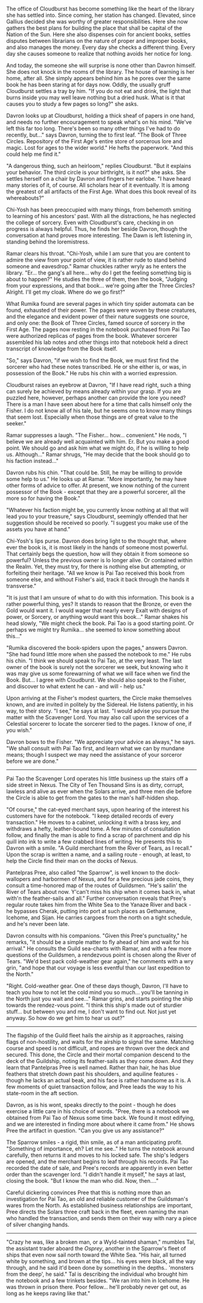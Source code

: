 The office of Cloudburst has become something like the heart of the library she has settled into. Since coming, her station has changed. Elevated, since Gallius decided she was worthy of greater responsibilities. Here she now gathers the best plans for building the place that shall be capital of the Nation of the Sun. Here she also dispenses coin for ancient books, settles disputes between librarians on the nature of proper and improper books, and also manages the money. Every day she checks a different thing. Every day she causes someone to realize that nothing avoids her notice for long.

And today, the someone she will surprise is none other than Davron himself. She does not knock in the rooms of the library. The house of learning is her home, after all. She simply appears behind him as he pores over the same book he has been staring at for days now. Oddly, the usually gruff Cloudburst settles a tray by him. "If you do not eat and drink, the light that burns inside you may well leave nothing but a dried husk. What is it that causes you to study a few pages so long?" she asks.

Davron looks up at Cloudburst, holding a thick sheaf of papers in one hand, and needs no further encouragement to speak what's on his mind. "We've left this far too long. There's been so many other things I've had to do recently, but..." says Davron, turning the to first leaf. "The Book of Three Circles. Repository of the First Age's entire store of sorcerous lore and magic. Lost for ages to the wider world." He hefts the paperwork. "And this could help me find it."

"A dangerous thing, such an heirloom," replies Cloudburst. "But it explains your behavior. The third circle is your birthright, is it not?" she asks. She settles herself on a chair by Davron and fingers her earlobe. "I have heard many stories of it, of course. All scholars hear of it eventually. It is among the greatest of all artifacts of the First Age. What does this book reveal of its whereabouts?"

Chi-Yosh has been preoccupied with many things, from behemoth smiting to learning of his ancestors' past. With all the distractions, he has neglected the college of sorcery. Even with Cloudburst's care, checking in on progress is always helpful. Thus, he finds her beside Davron, though the conversation at hand proves more interesting. The Dawn is left listening in, standing behind the loremistress.

Ramar clears his throat. "Chi-Yosh, while I am sure that you are content to admire the view from your point of view, it is rather rude to stand behind someone and eavesdrop." Ramar chuckles rather wryly as he enters the library. "Er... the gang's all here... why do I get the feeling something big is about to happen?" He studies the three of them, then the book, "Judging from your expressions, and that book... we're going after the Three Circles? Alright. I'll get my cloak. Where do we go first?"

What Rumika found are several pages in which tiny spider automata can be found, exhausted of their power. The pages were woven by these creatures, and the elegance and evident power of their nature suggests one source, and only one: the Book of Three Circles, famed source of sorcery in the First Age. The pages now resting in the notebook purchased from Pai Tao were authorized replicas of pages from the book. Whatever sorcerer assembled his lab notes and other things into that notebook held a direct transcript of knowledge from the Book itself.

"So," says Davron, "if we wish to find the Book, we must first find the sorcerer who had these notes transcribed. He or she either is, or was, in possession of the Book." He rubs his chin with a worried expression.

Cloudburst raises an eyebrow at Davron, "If I have read right, such a thing can surely be achieved by means already within your grasp. If you are puzzled here, however, perhaps another can provide the lore you need? There is a man I have seen about here for a time that calls himself only the Fisher. I do not know all of his tale, but he seems one to know many things that seem lost. Especially when those things are of great value to the seeker."

Ramar suppresses a laugh. "The Fisher... how... convenient." He nods, "I believe we are already well acquainted with him. Er. But you make a good point. We should go and ask him what we might do, if he is willing to help us. Although..." Ramar shrugs, "He may decide that the book should go to his faction instead..."

Davron rubs his chin. "That could be. Still, he may be willing to provide some help to us." He looks up at Ramar. "More importantly, he may have other forms of advice to offer. At present, we know nothing of the current possessor of the Book - except that they are a powerful sorcerer, all the more so for having the Book."

"Whatever his faction might be, you currently know nothing at all that will lead you to your treasure," says Cloudburst, seemingly offended that her suggestion should be received so poorly. "I suggest you make use of the assets you have at hand."

Chi-Yosh's lips purse. Davron does bring light to the thought that, where ever the book is, it is most likely in the hands of someone most powerful. That certainly begs the question, how will they obtain it from someone so powerful? Unless the previous owner is lo longer alive. Or contained within the Realm. Yet, they must try, for there is nothing else but attempting, or forfeiting their heritage. "All we know is Pai Tao received this book from someone else, and without Fisher's aid, track it back through the hands it transverse."

"It is just that I am unsure of what to do with this information. This book is a rather powerful thing, yes? It stands to reason that the Bronze, or even the Gold would want it. I would wager that nearly every Exalt with designs of power, or Sorcery, or anything would want this book..." Ramar shakes his head slowly, "We might check the book. Pai Tao is a good starting point. Or perhaps we might try Rumika... she seemed to know something about this..."

"Rumika discovered the book-spiders upon the pages," answers Davron. "She had found little more when she passed the notebook to me." He rubs his chin. "I think we should speak to Pai Tao, at the very least. The last owner of the book is surely not the sorcerer we seek, but knowing who it was may give us some forewarning of what we will face when we find the Book. But... I agree with Cloudburst. We should also speak to the Fisher, and discover to what extent he can - and will - help us."

Upon arriving at the Fisher's modest quarters, the Circle make themselves known, and are invited in politely by the Sidereal. He listens patiently, in his way, to their story. "I see," he says at last. "I would advise you pursue the matter with the Scavenger Lord. You may also call upon the services of a Celestial sorcerer to locate the sorcerer tied to the pages. I know of one, if you wish."

Davron bows to the Fisher. "We appreciate your advice as always," he says. "We shall consult with Pai Tao first, and learn what we can by mundane means; though I suspect we may need the assistance of your sorceror before we are done."

---

Pai Tao the Scavenger Lord operates his little business up the stairs off a side street in Nexus. The City of Ten Thousand Sins is as dirty, corrupt, lawless and alive as ever when the Solars arrive, and three men die before the Circle is able to get from the gates to the man's half-hidden shop.

"Of course," the cat-eyed merchant says, upon hearing of the interest his customers have for the notebook. "I keep detailed records of every transaction." He moves to a cabinet, unlocking it with a brass key, and withdraws a hefty, leather-bound tome. A few minutes of consultation follow, and finally the man is able to find a scrap of parchment and dip his quill into ink to write a few crabbed lines of writing. He presents this to Davron with a smile. "A Guild merchant from the River of Tears, as I recall." Upon the scrap is written a name, and a sailing route - enough, at least, to help the Circle find their man on the docks of Nexus.

Pantelpras Pree, also called "the Sparrow", is well known to the dock-wallopers and harbormen of Nexus, and for a few precious jade coins, they consult a time-honored map of the routes of Guildsmen. "He's sailin' the River of Tears about now. Y'can't miss his ship when it comes back in, what with'n the feather-sails and all." Further conversation reveals that Pree's regular route takes him from the White Sea to the Yanaze River and back - he bypasses Cherak, putting into port at such places as Gethamane, Icehome, and Sijan. He carries cargoes from the north on a tight schedule, and he's never been late.

Davron consults with his companions. "Given this Pree's punctuality," he remarks, "it should be a simple matter to fly ahead of him and wait for his arrival." He consults the Guild sea-charts with Ramar, and with a few more questions of the Guildsmen, a rendezvous point is chosen along the River of Tears. "We'd best pack cold-weather gear again," he comments with a wry grin, "and hope that our voyage is less eventful than our last expedition to the North."

"Right. Cold-weather gear. One of these days though, Davron, I'll have to teach you how to not let the cold mind you so much... you'll be tanning in the North just you wait and see..." Ramar grins, and starts pointing the ship towards the rendez-vous point. "I think this ship's made out of sturdier stuff... but between you and me, I don't want to find out. Not just yet anyway. So how do we get him to hear us out?"

---

The flagship of the Guild fleet hails the airship as it approaches, raising flags of non-hostility, and waits for the airship to signal the same. Matching course and speed is not difficult, and ropes are thrown over the deck and secured. This done, the Circle and their mortal companion descend to the deck of the Guildship, noting its feather-sails as they come down. And they learn that Pantelpras Pree is well named. Rather than hair, he has blue feathers that stretch down past his shoulders, and aquiline features - though he lacks an actual beak, and his face is rather handsome as it is. A few moments of quiet transaction follow, and Pree leads the way to his state-room in the aft section.

Davron, as is his wont, speaks directly to the point - though he does exercise a little care in his choice of words. "Pree, there is a notebook we obtained from Pai Tao of Nexus some time back. We found it most edifying, and we are interested in finding more about where it came from." He shows Pree the artifact in question. "Can you give us any assistance?"

The Sparrow smiles - a rigid, thin smile, as of a man anticipating profit. "Something of importance, eh? Let me see.." He turns the notebook around carefully, then returns it and moves to his locked safe. The ship's ledgers are opened, and the merchant begins to leaf through his records. Pai Tao recorded the date of sale, and Pree's records are apparently in even better order than the scavenger lord. "I didn't handle it myself," he says at last, closing the book. "But I know the man who did. Now, then...."

Careful dickering convinces Pree that this is nothing more than an investigation for Pai Tao, an old and reliable customer of the Guildsman's wares from the North. As established business relationships are important, Pree directs the Solars three craft back in the fleet, even naming the man who handled the transaction, and sends them on their way with nary a piece of silver changing hands.

---

"Crazy he was, like a broken man, or a Wyld-tainted shaman," mumbles Tal, the assistant trader aboard the _Osprey_, another in the Sparrow's fleet of ships that even now sail north toward the White Sea. "His hair, all turned white by something, and brown at the tips... his eyes were black, all the way through, and he said it'd been done by something in the depths.. 'monsters from the deep', he said." Tal is describing the individual who brought him the notebook and a few trinkets besides. "We ran into him in Icehome. He was thrown in prison there. Poor fellow... he'll probably never get out, as long as he keeps raving like that."